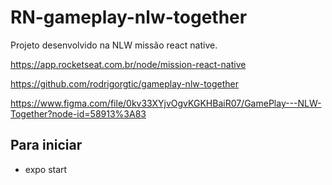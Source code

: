 # RN-gameplay-nlw-together
Projeto desenvolvido na NLW missão react native.

https://app.rocketseat.com.br/node/mission-react-native

https://github.com/rodrigorgtic/gameplay-nlw-together

https://www.figma.com/file/0kv33XYjvOgvKGKHBaiR07/GamePlay---NLW-Together?node-id=58913%3A83

## Para iniciar
- expo start
